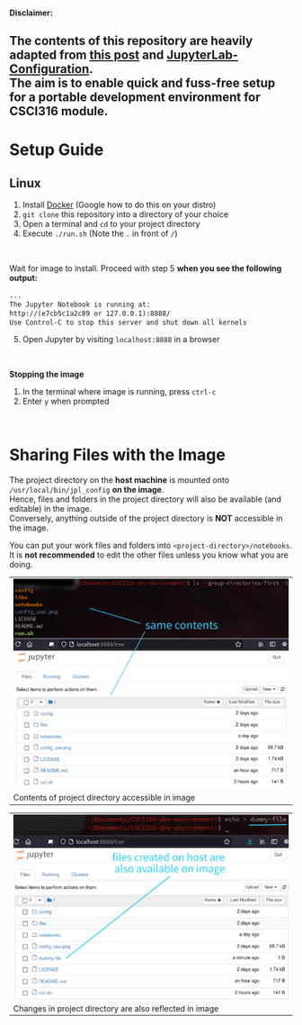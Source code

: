 #### Disclaimer:

The contents of this repository are heavily adapted from
[this post](https://towardsdatascience.com/how-to-setup-your-jupyterlab-project-environment-74909dade29b)
and [JupyterLab-Configuration](https://github.com/frankzickert/jupyterlab-configuration).<br/>
The aim is to enable quick and fuss-free setup for a portable development environment for CSCI316 module.
---

# Setup Guide

## Linux

1. Install [Docker](https://docs.docker.com/engine/install/) (Google how to do this on your distro)
2. `git clone` this repository into a directory of your choice
3. Open a terminal and `cd` to your project directory
4. Execute `./run.sh` (Note the `.` in front of `/`)

<br/>

Wait for image to install. Proceed with step 5 **when you see the following output:**

    ...
    The Jupyter Notebook is running at:
    http://(e7cb5c1a2c89 or 127.0.0.1):8888/
    Use Control-C to stop this server and shut down all kernels

5. Open Jupyter by visiting `localhost:8888` in a browser

<br/>

**Stopping the image**

1. In the terminal where image is running, press `ctrl-c`
2. Enter `y` when prompted

<br/>

# Sharing Files with the Image

The project directory on the **host machine** is mounted onto `/usr/local/bin/jpl_config` **on the image**.<br/>
Hence, files and folders in the project directory will also be available (and editable) in the image.<br/>
Conversely, anything outside of the project directory is **NOT** accessible in the image.<br/>

You can put your work files and folders into `<project-directory>/notebooks`.<br/>
It is **not recommended** to edit the other files unless you know what you are doing.

<table class="image">
<tr><td><img src="usage_1.png" width="600"></td></tr>
<tr><td class="caption" >Contents of project directory accessible in image</td></tr>
</table>

<table class="image">
<tr><td><img src="usage_2.png" width="600"></td></tr>
<tr><td class="caption" >Changes in project directory are also reflected in image</td></tr>
</table>

